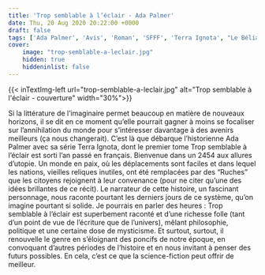 ```yaml
---
title: 'Trop semblable à l’éclair - Ada Palmer'
date: Thu, 20 Aug 2020 20:22:00 +0000
draft: false
tags: ['Ada Palmer', 'Avis', 'Roman', 'SFFF', 'Terra Ignota', "Le Bélial'"]
cover: 
    image: "trop-semblable-a-leclair.jpg"
    hidden: true
    hiddeninlist: false
---
```


{{< inTextImg-left url="trop-semblable-a-leclair.jpg" alt="Trop semblable à l'éclair - couverture" width="30%">}} 

Si la littérature de l’imaginaire permet beaucoup en matière de nouveaux horizons, il se dit en ce moment qu’elle pourrait gagner à moins se focaliser sur l’annihilation du monde pour s’intéresser davantage à des avenirs meilleurs (ça nous changerait). C’est là que débarque l’historienne Ada Palmer avec sa série Terra Ignota, dont le premier tome Trop semblable à l’éclair est sorti l’an passé en français. Bienvenue dans un 2454 aux allures d’utopie. Un monde en paix, où les déplacements sont faciles et dans lequel les nations, vieilles reliques inutiles, ont été remplacées par des “Ruches” que les citoyens rejoignent à leur convenance (pour ne citer qu’une des idées brillantes de ce récit). Le narrateur de cette histoire, un fascinant personnage, nous raconte pourtant les derniers jours de ce système, qu’on imagine pourtant si solide. Je pourrais en parler des heures : Trop semblable à l’éclair est superbement raconté et d’une richesse folle (tant d’un point de vue de l’écriture que de l’univers), mêlant philosophie, politique et une certaine dose de mysticisme. Et surtout, surtout, il renouvelle le genre en s’éloignant des poncifs de notre époque, en convoquant d’autres périodes de l’histoire et en nous invitant à penser des futurs possibles. En cela, c’est ce que la science-fiction peut offrir de meilleur.